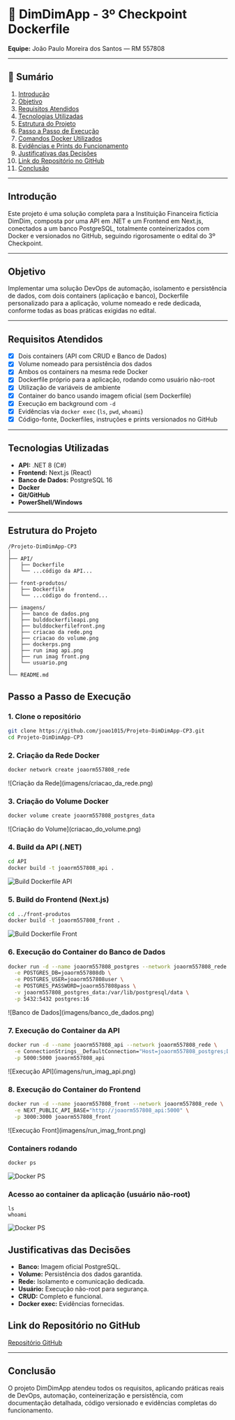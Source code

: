 # 🏦 DimDimApp - 3º Checkpoint Dockerfile

**Equipe:**
João Paulo Moreira dos Santos — RM 557808

---

## 📑 Sumário

1. [Introdução](#introdução)
2. [Objetivo](#objetivo)
3. [Requisitos Atendidos](#requisitos-atendidos)
4. [Tecnologias Utilizadas](#tecnologias-utilizadas)
5. [Estrutura do Projeto](#estrutura-do-projeto)
6. [Passo a Passo de Execução](#passo-a-passo-de-execução)
7. [Comandos Docker Utilizados](#comandos-docker-utilizados)
8. [Evidências e Prints do Funcionamento](#evidências-e-prints-do-funcionamento)
9. [Justificativas das Decisões](#justificativas-das-decisões)
10. [Link do Repositório no GitHub](#link-do-repositório-no-github)
11. [Conclusão](#conclusão)

---

## Introdução

Este projeto é uma solução completa para a Instituição Financeira fictícia DimDim, composta por uma API em .NET e um Frontend em Next.js, conectados a um banco PostgreSQL, totalmente conteinerizados com Docker e versionados no GitHub, seguindo rigorosamente o edital do 3º Checkpoint.

---

## Objetivo

Implementar uma solução DevOps de automação, isolamento e persistência de dados, com dois containers (aplicação e banco), Dockerfile personalizado para a aplicação, volume nomeado e rede dedicada, conforme todas as boas práticas exigidas no edital.

---

## Requisitos Atendidos

* [x] Dois containers (API com CRUD e Banco de Dados)
* [x] Volume nomeado para persistência dos dados
* [x] Ambos os containers na mesma rede Docker
* [x] Dockerfile próprio para a aplicação, rodando como usuário não-root
* [x] Utilização de variáveis de ambiente
* [x] Container do banco usando imagem oficial (sem Dockerfile)
* [x] Execução em background com `-d`
* [x] Evidências via `docker exec` (`ls`, `pwd`, `whoami`)
* [x] Código-fonte, Dockerfiles, instruções e prints versionados no GitHub

---

## Tecnologias Utilizadas

* **API:** .NET 8 (C#)
* **Frontend:** Next.js (React)
* **Banco de Dados:** PostgreSQL 16
* **Docker**
* **Git/GitHub**
* **PowerShell/Windows**

---

## Estrutura do Projeto

```plaintext
/Projeto-DimDimApp-CP3
│
├── API/
│   ├── Dockerfile
│   └── ...código da API...
│
├── front-produtos/
│   ├── Dockerfile
│   └── ...código do frontend...
│
├── imagens/
│   ├── banco de dados.png
│   ├── bulddockerfileapi.png
│   ├── bulddockerfilefront.png
│   ├── criacao da rede.png
│   ├── criacao do volume.png
│   ├── dockerps.png
│   ├── run imag api.png
│   ├── run imag front.png
│   └── usuario.png
│
└── README.md
```

## Passo a Passo de Execução

### 1. Clone o repositório

```sh
git clone https://github.com/joao1015/Projeto-DimDimApp-CP3.git
cd Projeto-DimDimApp-CP3
```

### 2. Criação da Rede Docker

```sh
docker network create joaorm557808_rede
```

!\[Criação da Rede]\(imagens/criacao_da_rede.png)

### 3. Criação do Volume Docker

```sh
docker volume create joaorm557808_postgres_data
```

!\[Criação do Volume]\(criacao_do_volume.png)

### 4. Build da API (.NET)

```sh
cd API
docker build -t joaorm557808_api .
```

![Build Dockerfile API](imagens/bulddockerfileapi.png)

### 5. Build do Frontend (Next.js)

```sh
cd ../front-produtos
docker build -t joaorm557808_front .
```

![Build Dockerfile Front](imagens/bulddockerfilefront.png)

### 6. Execução do Container do Banco de Dados

```sh
docker run -d --name joaorm557808_postgres --network joaorm557808_rede \
  -e POSTGRES_DB=joaorm557808db \
  -e POSTGRES_USER=joaorm557808user \
  -e POSTGRES_PASSWORD=joaorm557808pass \
  -v joaorm557808_postgres_data:/var/lib/postgresql/data \
  -p 5432:5432 postgres:16
```

!\[Banco de Dados]\(imagens/banco_de_dados.png)

### 7. Execução do Container da API

```sh
docker run -d --name joaorm557808_api --network joaorm557808_rede \
  -e ConnectionStrings__DefaultConnection="Host=joaorm557808_postgres;Database=joaorm557808db;Username=joaorm557808user;Password=joaorm557808pass" \
  -p 5000:5000 joaorm557808_api
```

!\[Execução API]\(imagens/run_imag_api.png)

### 8. Execução do Container do Frontend

```sh
docker run -d --name joaorm557808_front --network joaorm557808_rede \
  -e NEXT_PUBLIC_API_BASE="http://joaorm557808_api:5000" \
  -p 3000:3000 joaorm557808_front
```

!\[Execução Front]\(imagens/run_imag_front.png)

### Containers rodando

```sh
docker ps
```

![Docker PS](imagens/dockerps.png)

### Acesso ao container da aplicação (usuário não-root)

```docker exec -it joaorm557808_api sh
ls
whoami
```

![Docker PS](imagens/usuario.png)



## Justificativas das Decisões

* **Banco:** Imagem oficial PostgreSQL.
* **Volume:** Persistência dos dados garantida.
* **Rede:** Isolamento e comunicação dedicada.
* **Usuário:** Execução não-root para segurança.
* **CRUD:** Completo e funcional.
* **Docker exec:** Evidências fornecidas.

## Link do Repositório no GitHub

[Repositório GitHub](https://github.com/joao1015/Projeto-DimDimApp-CP3)

---

## Conclusão

O projeto DimDimApp atendeu todos os requisitos, aplicando práticas reais de DevOps, automação, conteinerização e persistência, com documentação detalhada, código versionado e evidências completas do funcionamento.
